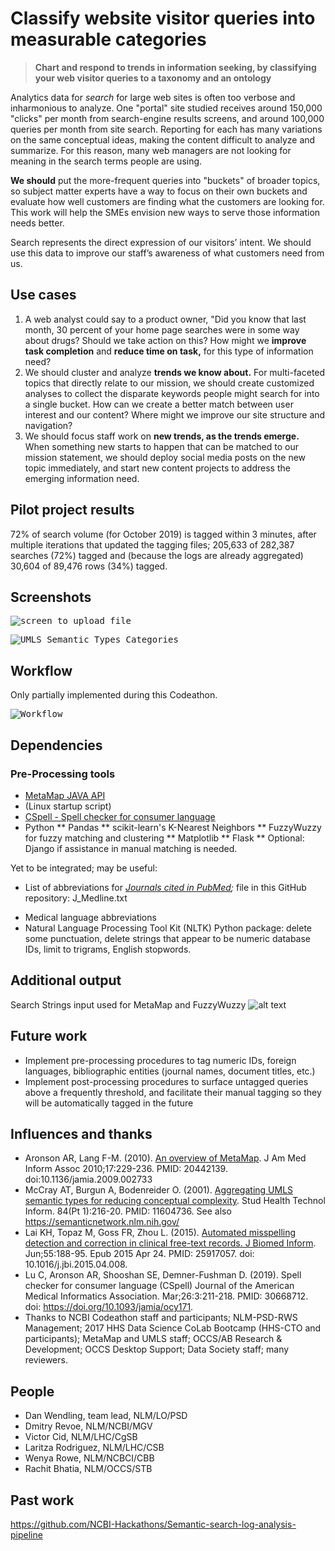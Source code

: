 # Classify website visitor queries into measurable categories

> **Chart and respond to trends in information seeking, by classifying your web visitor queries to a taxonomy and an ontology**

Analytics data for *search* for large web sites is often too verbose and inharmonious to analyze. One "portal" site studied receives around 150,000 "clicks" per month from search-engine results screens, and around 100,000 queries per month from site search. Reporting for each has many variations on the same conceptual ideas, making the content difficult to analyze and summarize. For this reason, many web managers are not looking for meaning in the search terms people are using. 

**We should** put the more-frequent queries into "buckets" of broader topics, so subject matter experts have a way to focus on their own buckets and evaluate how well customers are finding what the customers are looking for. This work will help the SMEs envision new ways to serve those information needs better.

Search represents the direct expression of our visitors’ intent. We should use this data to improve our staff’s awareness of what customers need from us. 


## Use cases

1. A web analyst could say to a product owner, "Did you know that last month, 30 percent of your home page searches were in some way about drugs? Should we take action on this? How might we **improve task completion** and **reduce time on task,** for this type of information need?
2. We should cluster and analyze **trends we know about.** For multi-faceted topics that directly relate to our mission, we should create customized analyses to collect the disparate keywords people might search for into a single bucket. How can we create a better match between user interest and our content? Where might we improve our site structure and navigation? 
3. We should focus staff work on **new trends, as the trends emerge.** When something new starts to happen that can be matched to our mission statement, we should deploy social media posts on the new topic immediately, and start new content projects to address the emerging information need.


## Pilot project results

72% of search volume (for October 2019) is tagged within 3 minutes, after multiple iterations that updated the tagging files; 205,633 of 282,387 searches (72%) tagged and (because the logs are already aggregated) 30,604 of 89,476 rows (34%) tagged.


## Screenshots

<kbd><img src="https://github.com/NCBI-Codeathons/Use-UMLS-and-Python-to-classify-website-visitor-queries-into-measurable-categories/blob/master/screenshot-input.png" alt="screen to upload file" /></kbd>

<kbd><img src="https://github.com/NCBI-Codeathons/Use-UMLS-and-Python-to-classify-website-visitor-queries-into-measurable-categories/blob/master/metamap%20output.JPG" alt="UMLS Semantic Types Categories" /></kbd>


## Workflow

Only partially implemented during this Codeathon.

<kbd><img src="https://github.com/NCBI-Codeathons/Use-UMLS-and-Python-to-classify-website-visitor-queries-into-measurable-categories/blob/master/workflow.png" alt="Workflow" /></kbd>

## Dependencies

### Pre-Processing tools

* [MetaMap JAVA API](https://metamap.nlm.nih.gov/JavaApi.shtml)
* (Linux startup script)
* [CSpell - Spell checker for consumer language](https://lsg3.nlm.nih.gov/LexSysGroup/Projects/cSpell/current/web/index.html)
* Python
** Pandas
** scikit-learn's K-Nearest Neighbors
** FuzzyWuzzy for fuzzy matching and clustering
** Matplotlib
** Flask
** Optional: Django if assistance in manual matching is needed.

Yet to be integrated; may be useful:

* List of abbreviations for *[Journals cited in PubMed](https://www.nlm.nih.gov/bsd/serfile_addedinfo.html);* file in this GitHub repository: J_Medline.txt
- Medical language abbreviations
- Natural Language Processing Tool Kit (NLTK) Python package: delete some punctuation, delete strings that appear to be numeric database IDs, limit to trigrams, English stopwords.

## Additional output

Search Strings input used for MetaMap and FuzzyWuzzy
![alt text](https://github.com/NCBI-Codeathons/Use-UMLS-and-Python-to-classify-website-visitor-queries-into-measurable-categories/blob/master/wordcloud_search_strings.JPG "Search terms")

## Future work

- Implement pre-processing procedures to tag numeric IDs, foreign languages, bibliographic entities (journal names, document titles, etc.)
- Implement post-processing procedures to surface untagged queries above a frequently threshold, and facilitate their manual tagging so they will be automatically tagged in the future

## Influences and thanks

* Aronson AR, Lang F-M. (2010). [An overview of MetaMap](https://ii.nlm.nih.gov/Publications/Papers/JAMIA.2010.17.Aronson.pdf). J Am Med Inform Assoc 2010;17:229-236. PMID: 20442139. doi:10.1136/jamia.2009.002733
* McCray AT, Burgun A, Bodenreider O. (2001). [Aggregating UMLS semantic types for reducing conceptual complexity](https://www.ncbi.nlm.nih.gov/pubmed/?term=11604736). Stud Health Technol Inform. 84(Pt 1):216-20. PMID: 11604736. See also https://semanticnetwork.nlm.nih.gov/
* Lai KH, Topaz M, Goss FR, Zhou L. (2015). [Automated misspelling detection and correction in clinical free-text records. J Biomed Inform](https://www.ncbi.nlm.nih.gov/pubmed/?term=25917057%5Buid%5D). Jun;55:188-95. Epub 2015 Apr 24. PMID: 25917057. doi: 10.1016/j.jbi.2015.04.008.
* Lu C, Aronson AR, Shooshan SE, Demner-Fushman D. (2019). Spell checker for consumer language (CSpell) Journal of the American Medical Informatics Association. Mar;26:3:211-218. PMID: 30668712. doi: https://doi.org/10.1093/jamia/ocy171. 
* Thanks to NCBI Codeathon staff and participants; NLM-PSD-RWS Management; 2017 HHS Data Science CoLab Bootcamp (HHS-CTO and participants); MetaMap and UMLS staff; OCCS/AB Research & Development; OCCS Desktop Support; Data Society staff; many reviewers.

## People

* Dan Wendling, team lead, NLM/LO/PSD
* Dmitry Revoe, NLM/NCBI/MGV
* Victor Cid, NLM/LHC/CgSB
* Laritza Rodriguez, NLM/LHC/CSB
* Wenya Rowe, NLM/NCBCI/CBB
* Rachit Bhatia, NLM/OCCS/STB

## Past work

https://github.com/NCBI-Hackathons/Semantic-search-log-analysis-pipeline
